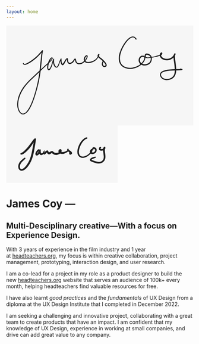 ```yaml
---
layout: home
---
```

<div class='written-name'>
<svg class='signiture' xmlns="http://www.w3.org/2000/svg" direction="ltr" width="552.42" height="294.47" viewBox="4604.57 302.06 552.42 294.47" stroke-linecap="round" stroke-linejoin="round" style="background-color: #F6F6F6;"><defs><g>
					<pattern id="hash_pattern" width="8" height="8" patternUnits="userSpaceOnUse" strokelinecap="round" stroke="white">
						<line x1="0.66" y1="2" x2="2" y2="0.66"/>
						<line x1="3.33" y1="4.66" x2="4.66" y2="3.33"/>
						<line x1="6" y1="7.33" x2="7.33" y2="6"/>
					</pattern>
					<mask id="hash_mask">
						<rect x="-100%" y="-100%" width="200%" height="200%" fill="url(#hash_pattern)"/>
					</mask>
				</g><style/></defs><path d="M1.5658,0.3628 Q1.8607,1.2333 2.93,1.4586 T6.4103,0.8929 13.52,-2.4746 23.96,-9.024 34.72,-17.2741 43.39,-25.3781 49.59,-32.0378 53.55,-36.5831 55.17,-38.3457 55.55,-38.5384 55.87,-38.7805 56.25,-38.9307 56.65,-38.9787 57.05,-38.9213 57.42,-38.7623 57.74,-38.5126 57.98,-38.1892 58.13,-37.8142 58.18,-37.4131 58.12,-37.0132 57.66,-35.1614 56.65,-29.7958 55.32,-18.8919 53.61,-1.0092 51.06,22.2175 47.02,47.4656 41.19,72.5575 34.45,95.7166 27.47,115.2566 20.13,130.9125 12.31,142.5718 3.43,149.129 -5.7119,148.8562 -12.9985,141.6375 -17.2084,130.2604 -18.1381,117.6432 -16.3657,104.8196 -12.1528,91.4994 -5.2207,77.5026 4.39,63.7794 15.40,51.4699 26.49,40.7527 37.39,30.6917 48.40,20.3728 59.49,10.0943 69.63,1.0607 77.20,-5.8675 81.76,-10.6772 84.05,-13.8966 83.56,-14.803 81.16,-12.4933 78.12,-7.1503 75.10,0.8317 73.56,9.4959 73.83,15.523 76.08,16.2618 79.09,12.6742 81.73,6.9629 84.18,-0.477 86.51,-8.2839 88.14,-12.6573 88.62,-13.505 88.80,-13.7722 89.03,-13.9852 89.32,-14.1295 89.63,-14.1952 89.95,-14.1778 90.25,-14.0786 90.52,-13.9043 90.73,-13.6667 90.88,-13.3821 90.94,-13.0699 90.80,-11.7864 90.62,-8.5731 90.79,-3.596 92.08,2.2448 94.60,7.032 97.10,9.3949 99.25,9.1779 101.34,6.8104 103.37,2.5209 105.56,-3.4289 107.97,-9.3117 109.83,-13.0578 110.54,-14.3272 110.73,-14.5518 110.98,-14.7192 111.26,-14.8179 111.55,-14.8413 111.84,-14.7877 112.11,-14.6608 112.33,-14.4693 112.50,-14.2262 112.60,-13.948 112.62,-13.6537 112.71,-11.7079 112.81,-7.98 113.24,-3.9572 114.46,-0.2972 116.47,0.3418 119.03,-2.8151 122.15,-8.0655 125.60,-13.2089 129.05,-15.6553 131.33,-14.4753 132.02,-10.8831 132.50,-6.8397 133.79,-3.6106 136.14,-1.9594 139.19,-2.2236 142.79,-4.2515 146.11,-7.466 148.74,-11.1003 151.53,-14.3042 154.42,-13.7144 155.92,-9.7501 156.77,-5.9963 158.81,-2.8929 162.44,-1.1006 167.60,-1.0684 172.95,-2.8233 177.77,-5.9933 181.93,-10.1534 185.13,-14.8665 187.23,-19.2487 186.53,-20.8601 184.04,-18.9204 182.25,-15.2423 181.70,-10.7819 183.67,-6.8148 189.00,-4.6741 196.73,-4.9249 204.99,-7.4484 212.14,-11.4437 217.23,-16.787 220.50,-22.3716 222.74,-25.6091 223.13,-25.2501 223.11,-22.4479 225.21,-19.3352 229.34,-16.105 235.06,-11.3663 240.66,-5.4315 244.69,0.3079 246.11,5.5033 244.07,9.309 239.27,10.5799 234.28,8.3389 231.64,3.2806 232.86,-3.9559 235.36,-8.7956 236.83,-8.7943 237.39,-7.4419 236.35,-6.4082 235.00,-6.9694 235.00,-8.4328 236.35,-8.9913 237.39,-7.9557 236.03,-3.5053 234.84,2.0159 236.30,5.5439 239.07,7.3174 242.02,5.9766 241.92,2.1014 238.15,-3.0467 232.81,-8.5539 226.97,-13.2484 222.21,-17.1747 219.65,-20.7981 219.22,-24.1415 221.04,-27.2849 223.80,-28.117 224.49,-25.5819 222.70,-21.1025 219.14,-15.0319 213.59,-9.0114 205.91,-4.4935 196.77,-1.6066 187.62,-1.5717 180.87,-5.0367 178.37,-10.9439 179.30,-16.7744 181.85,-21.1083 185.06,-23.8665 188.03,-24.4055 189.79,-22.2999 189.52,-18.3105 187.34,-13.4114 183.95,-8.187 179.45,-3.4708 173.98,0.2216 167.49,2.2797 160.92,1.8643 156.12,-1.0342 153.68,-5.2969 152.79,-9.3825 151.36,-9.2599 148.47,-5.0679 144.39,-1.1057 139.33,1.2758 134.39,0.9329 130.80,-2.1788 129.27,-6.4525 129.07,-11.152 129.25,-13.5097 128.06,-11.4192 125.01,-6.4188 121.95,-0.8668 119.18,3.245 116.53,5.1493 113.70,4.0593 111.33,0.6961 110.21,-3.7316 110.05,-8.1444 110.41,-12.3006 110.73,-14.5518 110.98,-14.7192 111.26,-14.8179 111.55,-14.8413 111.84,-14.7877 112.11,-14.6608 112.33,-14.4693 112.50,-14.2262 112.60,-13.948 112.62,-13.6537 112.57,-13.3635 111.87,-12.0885 110.03,-8.4626 107.72,-2.6545 105.55,3.5991 103.17,8.6439 99.95,11.7015 95.86,11.798 91.90,8.6169 89.06,2.884 87.86,-3.5635 87.92,-8.8538 88.39,-12.3762 88.80,-13.7722 89.03,-13.9852 89.32,-14.1295 89.63,-14.1952 89.95,-14.1778 90.25,-14.0786 90.52,-13.9043 90.73,-13.6667 90.88,-13.3821 90.94,-13.0699 90.93,-12.7513 90.46,-11.8925 88.85,-7.5866 86.58,0.3128 84.15,8.0824 81.35,14.3401 78.06,18.7424 74.32,19.9235 71.24,16.4789 70.44,9 72.24,-0.2903 75.57,-8.7138 79.18,-14.5399 82.62,-17.607 85.41,-17.8745 86.61,-15.808 85.92,-12.7478 83.40,-9.1767 78.80,-4.1708 71.31,2.9219 61.31,12.0478 50.32,22.4054 39.37,32.818 28.58,42.9063 17.70,53.5315 6.98,65.5913 -2.362,78.9203 -9.1466,92.4535 -13.298,105.2632 -15.1101,117.4562 -14.3958,129.2784 -10.8817,139.7102 -5.0555,146.2308 2.23,146.6914 9.95,140.8179 17.52,129.6528 24.79,114.2857 31.70,94.9196 38.30,71.8972 43.93,46.9829 47.83,21.8689 50.35,-1.328 52.12,-19.3262 53.55,-30.4461 54.96,-36.4754 55.87,-38.7805 56.25,-38.9307 56.65,-38.9787 57.05,-38.9213 57.42,-38.7623 57.74,-38.5126 57.98,-38.1892 58.13,-37.8142 58.18,-37.4131 58.12,-37.0132 57.96,-36.6418 57.48,-36.3296 55.81,-34.4799 51.96,-29.864 45.66,-22.9816 36.77,-14.6066 25.70,-6.1723 14.71,0.5114 6.46,3.8275 1.53,3.6571 -0.757,1.6617 -1.3198,0.2453 -1.3132,-0.2785 -1.1066,-0.7598 -0.7316,-1.1255 -0.2452,-1.3198 0.27,-1.3132 0.75,-1.1066 1.12,-0.7316 1.27,-0.5077 1.56,0.3628 Z" fill="#1d1d1d" stroke-linecap="round" transform="matrix(1, 0, 0, 1, 4655.07, 413.62)" opacity="1"/><path d="M-2.3043,-0.4869 Q-3.2493,-1.9451 -4.4337,-2.983 T-7.1019,-4.5096 -10.6324,-4.8744 -15.2337,-3.3464 -21.5483,1.3813 -29.6712,10.6406 -38.5276,24.9439 -45.5296,42.4435 -47.5565,59.1923 -43.9643,72.0019 -35.4115,80.278 -23.2071,84.2586 -9.7294,83.8878 3.11,79.8056 13.62,73.168 20.67,65.1866 24.13,58.4008 24.36,54.5064 22.75,52.723 20.32,52.1096 17.64,52.4904 14.93,54.0827 12.49,56.9877 11.30,61.2748 12.14,66.4726 15.60,71.0438 21.39,73.7589 28.50,73.951 35.44,71.6684 40.34,67.749 42.82,62.1927 43.36,55.9246 41.60,51.0214 37.96,48.1685 33.87,46.6534 30.40,46.6893 28.54,49.1564 29.36,52.3908 32.18,53.9256 36.03,54.026 40.91,53.5058 46.33,52.5792 52.22,51.4277 58.31,49.9537 63.89,48.314 68.42,46.7953 71.44,45.4047 73.08,43.6888 74.44,42.7455 74.68,44.1705 73.94,46.796 74.40,49.6043 76.78,53.0616 81.45,56.3292 87.94,58.0581 95.14,57.8947 101.70,55.7772 106.78,52.2369 110.20,48.3395 112.18,45.206 112.87,43.4384 113.02,42.6476 113.39,42.2702 113.85,42.0023 114.36,41.862 114.89,41.8589 115.41,41.9933 115.87,42.256 116.25,42.629 116.51,43.087 116.65,43.5988 116.66,44.1294 115.82,46.3048 114.87,50.1063 115.02,55.952 116.28,66.0445 117.92,78.9601 118.55,92.0416 116.72,103.7479 110.99,113.1799 100.84,119.3178 88.18,120.8024 77.47,117.0173 71.61,109.6347 71.14,101.6549 76.19,95.4304 86.25,91.5315 99.71,89.3523 113.48,88.4384 124.56,88.2075 131.77,88.1693 134.97,88.0455 135.76,87.9204 136.16,88.0191 136.52,88.2167 136.81,88.4998 137.02,88.849 137.13,89.2405 137.14,89.6477 137.04,90.0429 136.84,90.399 136.56,90.6919 136.21,90.9015 133.24,90.2596 129.93,88.9056 129.78,87.5429 130.98,86.8804 132.05,87.7361 131.67,89.0534 130.31,89.2059 129.65,88.0053 130.50,86.9339 133.63,87.3139 136.16,88.0191 136.52,88.2167 136.81,88.4998 137.02,88.849 137.13,89.2405 137.14,89.6477 137.04,90.0429 136.84,90.399 136.56,90.6919 136.21,90.9015 135.82,91.0136 135.06,91.3448 131.87,91.7597 124.64,91.9808 113.71,92.242 100.28,93.0248 87.50,94.828 78.46,97.723 74.14,102.0926 74.31,108.0761 78.89,114.1391 87.98,117.4324 99.07,116.2196 107.90,111.1002 112.82,103.0124 114.32,92.2269 113.60,79.5208 111.90,66.5344 110.65,55.884 110.67,49.2412 112.07,44.6816 113.39,42.2702 113.85,42.0023 114.36,41.862 114.89,41.8589 115.41,41.9933 115.87,42.256 116.25,42.629 116.51,43.087 116.65,43.5988 116.66,44.1294 116.52,44.6427 116.43,45.3054 115.62,47.1763 113.24,50.9469 109.14,55.546 103.03,59.6822 95.26,62.1506 86.77,62.2433 78.85,59.8537 73.05,55.3066 70.20,50.074 69.92,45.6018 71.14,42.2768 72.81,40.2065 74.82,39.1735 76.91,40.1001 77.45,42.8631 76.46,45.2761 75.03,46.8768 72.75,48.2836 69.29,49.602 64.61,50.917 58.85,52.3477 52.62,53.6304 46.67,54.6402 41.12,55.5081 35.95,56.0864 31.46,55.9735 28.04,54.8141 25.92,52.5007 25.19,49.5367 25.83,46.3626 27.85,43.655 31.04,42.4506 35.27,43.0944 40.27,45.3559 44.65,49.6693 46.61,56.0578 45.77,63.533 42.55,70.2332 36.62,74.9859 28.39,77.6437 19.76,77.2296 12.59,73.4182 8.35,67.14 7.62,60.1965 9.60,54.4951 13.20,50.7341 17.32,48.895 21.44,48.9036 25.02,50.6535 27.12,54.1265 26.73,59.4344 22.86,67.0408 15.25,75.6254 4.08,82.759 -9.6183,87.1448 -24.2493,87.4854 -37.7471,82.8352 -47.2602,73.1996 -51.0768,58.9319 -48.7356,41.1923 -41.301,23.1906 -31.9721,8.5255 -23.2512,-1.0939 -16.0305,-6.0887 -10.305,-7.6528 -5.7553,-6.974 -2.2997,-4.9855 0.27,-2.3463 1.49,-0.6742 1.63,-0.0513 1.53,0.5793 1.19,1.1217 0.67,1.4934 0.05,1.6377 -0.5794,1.5326 -1.1218,1.1942 -1.3593,0.9712 -2.3043,-0.4869 Z" fill="#1d1d1d" stroke-linecap="round" transform="matrix(1, 0, 0, 1, 4987.83, 341.76)" opacity="1"/></svg>
<svg xmlns="http://www.w3.org/2000/svg" direction="ltr" width="299.5837841666844" height="153.69825356474678" viewBox="3802.789547343494 602.3146832692447 299.5837841666844 153.69825356474678" stroke-linecap="round" stroke-linejoin="round" style="background-color: #F6F6F6;" encoding="UTF-8&quot;"><defs><g>
					<pattern id="hash_pattern" width="8" height="8" patternUnits="userSpaceOnUse" strokelinecap="round" stroke="white">
						<line x1="0.6666666666666666" y1="2" x2="2" y2="0.6666666666666666"/>
						<line x1="3.333333333333333" y1="4.666666666666666" x2="4.666666666666666" y2="3.333333333333333"/>
						<line x1="6" y1="7.333333333333333" x2="7.333333333333333" y2="6"/>
					</pattern>
					<mask id="hash_mask">
						<rect x="-100%" y="-100%" width="200%" height="200%" fill="url(#hash_pattern)"/>
					</mask>
				</g><style/></defs><path d="M1.0931,-2.7419 Q2.8317,-3.4165 5.187,-5.3035 T10.7114,-10.39 17.2658,-17.3921 23.5426,-25.2078 28.9409,-32.6189 33.042,-37.9608 35.2209,-40.3359 36.023,-40.9788 36.5052,-41.339 37.0642,-41.5621 37.6619,-41.6328 38.2575,-41.5465 38.8105,-41.309 39.2832,-40.9364 39.6433,-40.4542 39.8664,-39.8952 39.9372,-39.2975 39.8509,-38.7019 39.2533,-34.4327 37.8293,-25.3731 35.7909,-13.3749 33.0268,0.643 28.9972,14.1778 23.4506,26.0069 16.7596,35.6578 9.1447,42.6554 1.1726,45.3446 -5.1304,42.5063 -7.8688,35.5146 -6.6989,27.3804 -2.6428,20.5758 4.3043,14.0448 9.7653,10.262 11.3619,11.0686 11.2276,12.8524 9.5282,13.4108 8.362,12.0545 9.1689,10.458 10.9526,10.5926 11.511,12.2919 7.1782,16.932 1.0947,22.8875 -2.1984,28.2566 -3.4762,34.2827 -2.3418,39.2527 0.8313,41.2243 6.1551,38.985 12.6941,32.7982 18.8052,23.8217 23.9263,12.6549 27.7893,-0.4109 30.6313,-14.2954 32.8401,-26.2795 34.3812,-34.2478 35.5864,-39.1844 36.5052,-41.339 37.0642,-41.5621 37.6619,-41.6328 38.2575,-41.5465 38.8105,-41.309 39.2832,-40.9364 39.6433,-40.4542 39.8664,-39.8952 39.9372,-39.2975 39.8509,-38.7019 39.6133,-38.1489 38.8956,-37.4194 36.898,-35.0513 33.0738,-29.6875 27.697,-21.9002 21.1926,-13.6483 14.1389,-6.344 7.4751,-0.897 2.497,1.6209 0.2254,2.1121 -0.6001,2.0376 -1.3342,1.6528 -1.8651,1.0164 -2.1121,0.2253 -2.0375,-0.6002 -1.6527,-1.3342 -1.0163,-1.8652 -0.6454,-2.0673 1.0931,-2.7419 Z" fill="#1d1d1d" stroke-linecap="round" transform="matrix(1, 0, 0, 1, 3842.9907, 678.614)" opacity="1"/><path d="M-0.2407,3.1136 Q-1.8452,4.8635 -2.8276,6.8051 T-4.1763,10.3271 -3.3438,9.9856 -1.4421,6.6115 -0.1246,3.582 1.1587,0.756 1.9607,-0.7281 2.2839,-1.1566 2.7069,-1.4869 3.2011,-1.6964 3.7326,-1.7709 4.2653,-1.7053 4.7628,-1.504 5.1913,-1.1809 5.5216,-0.7578 5.7311,-0.2637 5.8056,0.2679 5.6624,2.7179 6.0961,7.0419 8.6242,9.0786 11.8086,7.243 14.0264,4.5042 15.6241,5.5465 17.0548,5.6834 21.1041,1.9968 25.2774,2.1695 27.0954,5.5108 30.0203,5.4199 34.5538,3.1881 38.8501,4.2055 42.841,7.027 48.1547,7.9619 53.8049,6.6027 57.6618,3.2823 59.263,3.1608 62.8108,5.4558 68.2407,5.2242 72.4312,3.784 75.9493,1.8644 79.0397,0.2738 82.5909,0.6393 86.0538,2.6805 88.8562,5.3389 90.2001,8.5689 87.6143,11.7972 83.5162,12.0964 82.3618,8.3109 83.5457,4.8264 85.6478,4.3677 86.876,6.1343 85.7138,7.9449 83.5962,7.5641 83.1378,5.462 84.9046,4.234 86.7151,5.3961 86.0785,7.1135 83.3805,6.6653 79.1305,3.62 76.8401,-0.9332 78.975,-3.5772 81.132,-1.3449 80.6141,2.3653 77.9446,5.0932 73.9359,7.7129 68.951,9.7792 63.3317,10.7087 57.9255,9.7013 54.3151,6.6497 53.4157,2.8218 54.5827,-0.3874 58.1864,-2.1934 61.6877,0.0716 61.7834,4.325 59.9024,7.3353 57.3908,9.8336 54.1087,11.7647 49.9373,13.1076 45.4176,13.2667 41.3353,12.191 37.4342,9.5597 34.1439,8.8436 31.3822,10.8153 27.9739,11.7707 23.9188,9.5264 21.5732,5.482 22.4769,4.1153 21.8539,6.8159 17.8933,11.2635 13.5578,11.3552 12.003,6.928 14.1682,2.5374 16.1569,0.9464 16.1014,4.0225 15.0684,8.2255 12.0973,11.6679 7.9153,13.7661 4.3224,12.7714 1.7282,9.8039 0.8849,6.1574 1.5056,1.686 2.2839,-1.1566 2.7069,-1.4869 3.2011,-1.6964 3.7326,-1.7709 4.2653,-1.7053 4.7628,-1.504 5.1913,-1.1809 5.5216,-0.7578 5.7311,-0.2637 5.8056,0.2679 5.74,0.8006 4.9876,2.2604 3.6583,5.1852 2.1788,8.75 0.1026,12.289 -4.0879,14.7933 -8.1283,13.263 -8.5191,8.703 -6.3544,4.1743 -3.1271,0.2541 -1.0509,-1.5728 -0.369,-1.8552 0.3691,-1.8552 1.051,-1.5727 1.5728,-1.0508 1.8552,-0.3689 1.8552,0.3692 1.5727,1.051 1.3637,1.3638 -0.2407,3.1136 Z" fill="#1d1d1d" stroke-linecap="round" transform="matrix(1, 0, 0, 1, 3889.9682, 668.1746)" opacity="1"/><path d="M-1.2239,2.3594 Q-2.9717,2.8824 -4.7871,4.2905 T-8.8358,8.0892 -13.2053,13.7796 -17.1087,21.1873 -19.9655,29.4107 -21.0531,37.1709 -20.0149,43.4158 -17.1055,47.4941 -12.7955,49.3854 -7.6504,49.2902 -2.3568,47.5835 2.5165,44.7892 6.77,41.4473 9.8949,38.2506 11.848,34.8224 12.6334,35.1089 14.634,38.3162 19.1258,38.0481 22.4347,34.8957 22.5452,31.2123 20.0139,29.2636 18.3388,29.6994 17.6892,31.183 15.8188,31.616 14.7031,30.0537 15.7196,28.4251 17.6132,28.741 18.0459,30.6114 16.4834,31.7269 14.8549,30.7105 14.8474,27.7719 16.8273,25.0726 20.1059,24.499 23.6114,25.8561 26.127,28.6053 26.9397,32.112 26.3728,35.6809 24.7241,38.6522 22.0948,40.9432 18.5249,42.594 14.5206,43.0473 10.9305,41.6395 8.823,38.667 8.6121,35.239 10.6129,31.2719 14.1256,29.181 15.8962,31.7116 14.6354,36.3648 12.1305,40.3409 8.7441,43.904 4.1695,47.6178 -1.3003,50.8434 -7.6183,52.8676 -14.2477,52.7972 -20.1005,49.925 -23.9819,44.3182 -25.2565,36.6729 -24.0013,28.0117 -20.8059,19.184 -16.4291,11.2271 -11.4952,5.0671 -6.5425,0.8027 -2.3236,-1.3472 -0.1526,-1.8667 0.5734,-1.783 1.2121,-1.4279 1.6662,-0.8553 1.8667,-0.1526 1.783,0.5734 1.4278,1.2121 0.8552,1.6663 0.5239,1.8364 -1.2239,2.3594 Z" fill="#1d1d1d" stroke-linecap="round" transform="matrix(1, 0, 0, 1, 4019.5004, 636.2118)" opacity="1"/><path d="M0.1015,2.2667 Q-0.7791,2.7298 1.1642,3.5006 T5.8637,3.5076 10.0997,2.0398 11.8491,3.1437 12.1663,7.4808 12.6404,13.2443 13.4557,19.9643 13.6172,26.6921 12.0442,32.8554 8.0831,38.0357 2.1272,41.5757 -5.1623,42.6469 -12.8058,41.3079 -19.4713,39.0809 -24.4645,37.1362 -27.8077,34.3598 -26.8802,29.92 -22.4973,26.6351 -17.251,24.9107 -13.1554,24.238 -12.0513,25.5298 -12.8224,27.0441 -14.5165,26.9112 -15.042,25.2952 -13.75,24.1913 -12.2358,24.9626 -12.3687,26.6566 -15.9907,28.4943 -21.8724,30.9407 -22.8604,33.1392 -18.0838,34.9689 -11.982,37.023 -5.6578,38.3595 0.0937,37.7759 4.7834,35.2949 7.8827,31.617 9.134,26.7429 8.8838,20.5417 7.9574,13.6245 7.3705,7.2882 7.5297,2.3858 9.5829,-1.5913 12.7363,-2.0994 13.4576,1.8235 11.5174,5.4045 8.4059,7.1977 4.4478,8.1511 0.2341,7.8562 -3.0881,6.142 -3.6439,2.1269 -1.9604,-1.2545 -0.5996,-1.9229 0.1819,-2.006 0.9358,-1.7837 1.5471,-1.2898 1.923,-0.5995 2.006,0.182 1.7836,0.9358 1.2897,1.5472 0.982,1.8037 0.1015,2.2667 Z" fill="#1d1d1d" stroke-linecap="round" transform="matrix(1, 0, 0, 1, 4056.2819, 661.9231)" opacity="1"/></svg>
        </div>

# James Coy &mdash;
## Multi-Desciplinary creative&mdash;With a focus on Experience Design.
With 3 years of experience in the film industry and 1 year at [headteachers.org](http://headteachers.org/), my focus is within creative collaboration, project management, prototyping, interaction design, and user research.

I am a co-lead for a project in my role as a product designer to build the new [headteachers.org](http://headteachers.org/) website that serves an audience of 100k+ every month, helping headteachers find valuable resources for free.

I have also learnt *good practices* and the *fundamentals* of UX Design from a diploma at the UX Design Institute that I completed in December 2022.

I am seeking a challenging and innovative project, collaborating with a great team to create products that have an impact. I am confident that my knowledge of UX Design, experience in working at small companies, and drive can add great value to any company.